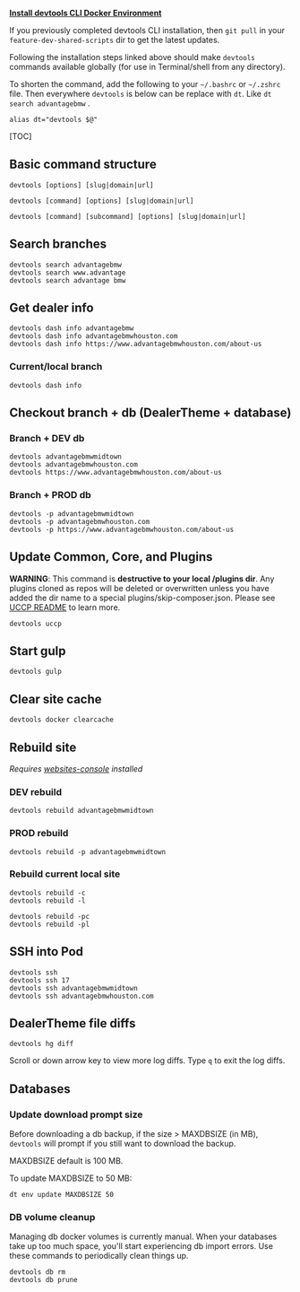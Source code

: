 **[Install devtools CLI Docker Environment](https://carscommerce.atlassian.net/wiki/spaces/FT/pages/470941811/Local+Install+devtools+CLI+Docker+Environment)**

If you previously completed devtools CLI installation, then `git pull` in your `feature-dev-shared-scripts` dir to get the latest updates.

Following the installation steps linked above should make `devtools` commands available globally (for use in Terminal/shell from any directory).

To shorten the command, add the following to your `~/.bashrc` or `~/.zshrc` file. Then everywhere `devtools` is below can be replace with `dt`. Like `dt search advantagebmw` .

```
alias dt="devtools $@"
```

  
[TOC]


## Basic command structure

`devtools [options] [slug|domain|url]`

`devtools [command] [options] [slug|domain|url]`

`devtools [command] [subcommand] [options] [slug|domain|url]`

## Search branches

```
devtools search advantagebmw
devtools search www.advantage
devtools search advantage bmw
```


## Get dealer info

```
devtools dash info advantagebmw
devtools dash info advantagebmwhouston.com
devtools dash info https://www.advantagebmwhouston.com/about-us
```

### Current/local branch

```
devtools dash info
```

## Checkout branch + db (DealerTheme + database)

### Branch + DEV db

```
devtools advantagebmwmidtown
devtools advantagebmwhouston.com
devtools https://www.advantagebmwhouston.com/about-us
```

### Branch + PROD db

```
devtools -p advantagebmwmidtown
devtools -p advantagebmwhouston.com
devtools -p https://www.advantagebmwhouston.com/about-us
```

## Update Common, Core, and Plugins

**WARNING**: This command is **destructive to your local /plugins dir**. Any plugins cloned as repos will be deleted or overwritten unless you have added the dir name to a special plugins/skip-composer.json. Please see [UCCP README](https://bitbucket.org/dealerinspire/feature-dev-shared-scripts/src/master/update-common-core-plugins/README.md) to learn more.

```
devtools uccp
```

## Start gulp

```
devtools gulp
```

## Clear site cache

```
devtools docker clearcache
```

## Rebuild site

*Requires [websites-console](https://bitbucket.org/dealerinspire/websites-console/src/master/readme.md) installed*

### DEV rebuild


```
devtools rebuild advantagebmwmidtown
```

### PROD rebuild

```
devtools rebuild -p advantagebmwmidtown
```

### Rebuild current local site

```
devtools rebuild -c
devtools rebuild -l
```

```
devtools rebuild -pc
devtools rebuild -pl
```

## SSH into Pod

```
devtools ssh
devtools ssh 17
devtools ssh advantagebmwmidtown
devtools ssh advantagebmwhouston.com
```


## DealerTheme file diffs

```
devtools hg diff
```

Scroll or down arrow key to view more log diffs. Type `q` to exit the log diffs.

## Databases

### Update download prompt size

Before downloading a db backup, if the size > MAXDBSIZE (in MB), `devtools` will prompt if you still want to download the backup.

MAXDBSIZE default is 100 MB.

To update MAXDBSIZE to 50 MB:

```
dt env update MAXDBSIZE 50 
```

### DB volume cleanup

Managing db docker volumes is currently manual. When your databases take up too much space, you'll start experiencing db import errors. Use these commands to periodically clean things up.

```
devtools db rm
devtools db prune
```
